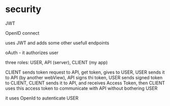 # security

JWT

OpenID connect

uses JWT and adds some other usefull endpoints

oAuth - it authorizes user

three roles: USER, API \(server\), CLIENT \(my app\)

CLIENT sends token request to API, get token, gives to USER, USER sends it to API \(by another webView\), API signs thi token, USER sends signed token to CLIENT, CLIENT sends it to API, and receives Access Token, then CLIENT uses this access token to communicate with API without bothering USER

it uses OpenId to autenticate USER

